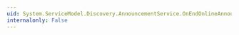 ```yaml
---
uid: System.ServiceModel.Discovery.AnnouncementService.OnEndOnlineAnnouncement(System.IAsyncResult)
internalonly: False
---
```

